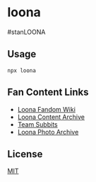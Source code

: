 # loona

#stanLOONA

## Usage

`npx loona`

## Fan Content Links

* [Loona Fandom Wiki](https://loonatheworld.fandom.com/)
* [Loona Content Archive](https://docs.google.com/spreadsheets/d/1XbLfgf4grfsZ_CUSt9nXgHVFoMrgu16wgVPYNs1hAX4/edit#gid=1204245601)
* [Team Subbits](https://www.teamsubbits.com)
* [Loona Photo Archive](https://drive.google.com/drive/folders/1k0dVWFyxa6VUdwno97vsJZK3MttvxwQj)

## License

[MIT](./LICENSE.md)
